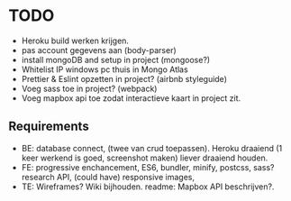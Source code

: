 # TODO

- Heroku build werken krijgen.
- pas account gegevens aan (body-parser)
- install mongoDB and setup in project (mongoose?)
- Whitelist IP windows pc thuis in Mongo Atlas
- Prettier & Eslint opzetten in project? (airbnb styleguide)
- Voeg sass toe in project? (webpack)
- Voeg mapbox api toe zodat interactieve kaart in project zit.

## Requirements

- BE: database connect, (twee van crud toepassen). Heroku draaiend (1 keer werkend is goed, screenshot maken) liever draaiend houden.
- FE: progressive enchancement, ES6, bundler, minify, postcss, sass? research API, (could have) responsive images,
- TE: Wireframes? Wiki bijhouden. readme: Mapbox API beschrijven?.
